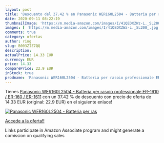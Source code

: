 ```yaml
---
layout: post
title: 'Descuento del 37.42 % en Panasonic WER160L2504 - Batteria per ras'
date: 2020-09-11 08:22:19
thumbnailImage: 'https://m.media-amazon.com/images/I/41QEDXZWz-L._SL200_.jpg'
images: [ 'https://m.media-amazon.com/images/I/41QEDXZWz-L._SL200_.jpg' ]
comments: true
category: ofertas
author: ring
slug: B003ZIZ7QQ
description:
actualPrice: 14.33 EUR
currency: EUR
price: 14.33
comparePrice: 22.9 EUR
inStock: true
prodname: 'Panasonic WER160L2504 - Batteria per rasoio professionale ER-1610 / ER-160 / ER-1611'
---
```


Tienes [Panasonic WER160L2504 - Batteria per rasoio professionale ER-1610 / ER-160 / ER-1611](https://www.amazon.it/dp/B003ZIZ7QQ/?tag=tolees00-21) con un 37.42 % de descuento con precio de oferta de 14.33 EUR (original: 22.9 EUR) en el siguiente enlace!

[![Panasonic WER160L2504 - Batteria per ras](https://m.media-amazon.com/images/I/41QEDXZWz-L._SL200_.jpg)](https://www.amazon.it/dp/B003ZIZ7QQ/?tag=tolees00-21)

[Accede a la oferta!!](https://www.amazon.it/dp/B003ZIZ7QQ/?tag=tolees00-21)

Links participate in Amazon Associate program and might generate a comission on qualifying sales


